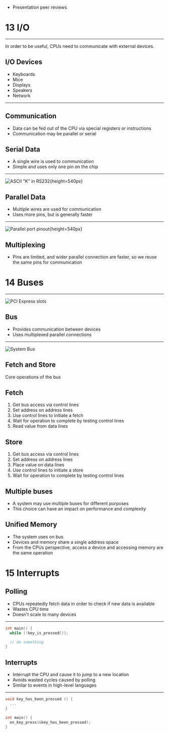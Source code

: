 - Presentation peer reviews

13 I/O
======

---

In order to be useful, CPUs need to communicate with external devices.

I/O Devices
-----------

- Keyboards
- Mice
- Displays
- Speakers
- Network

---

Communication
------------

- Data can be fed out of the CPU via special registers or instructions
- Communication may be parallel or serial

Serial Data
-----------

- A single wire is used to communication
- Simple and uses only one pin on the chip

---

![ASCII "K" in RS232](https://upload.wikimedia.org/wikipedia/commons/b/b0/Rs232_oscilloscope_trace.svg){height=540px}

Parallel Data
-------------

- Multiple wires are used for communication
- Uses more pins, but is generally faster

---

![Parallel port pinout](https://upload.wikimedia.org/wikipedia/commons/e/e0/Parallel_port_pinouts.svg){height=540px}

Multiplexing
------------

- Pins are limited, and wider parallel connection are faster, so we reuse the same pins for communication

14 Buses
========

---

![PCI Express slots](https://upload.wikimedia.org/wikipedia/commons/thumb/f/fc/PCIExpress.jpg/800px-PCIExpress.jpg)

Bus
---

- Provides communication between devices
- Uses multiplexed parallel connections

---

![System Bus](https://upload.wikimedia.org/wikipedia/commons/6/68/Computer_system_bus.svg)

Fetch and Store
---------------

Core operations of the bus

Fetch
-----

1. Get bus access via control lines
2. Set address on address lines
3. Use control lines to initiate a fetch
4. Wait for operation to complete by testing control lines
5. Read value from data lines

Store
-----

1. Get bus access via control lines
2. Set address on address lines
3. Place value on data lines
4. Use control lines to initiate a store
5. Wait for operation to complete by testing control lines

Multiple buses
--------------

- A system may use multiple buses for different purposes
- This choice can have an impact on performance and complexity

Unified Memory
--------------

- The system uses on bus
- Devices and memory share a single address space
- From the CPUs perspective, access a device and accessing memory are the same operation

15 Interrupts
============

Polling
-------

- CPUs repeatedly fetch data in order to check if new data is available
- Wastes CPU time
- Doesn't scale to many devices

---

```c
int main() {
  while (!key_is_pressed());

  // do something
}
```

Interrupts
-----------

- Interrupt the CPU and cause it to jump to a new location
- Avoids wasted cycles caused by polling
- Similar to events in high-level languages

---

```c
void key_has_been_pressed () {
  ...
}

int main() {
  on_key_press(&key_has_been_pressed);
}
```
